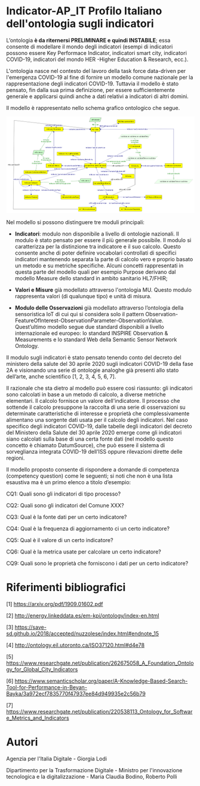 Indicator-AP_IT Profilo Italiano dell'ontologia sugli indicatori
================================================================

L’ontologia **è da riternersi PRELIMINARE e quindi INSTABILE**; essa consente di modellare il mondo degli indicatori (esempi di indicatori possono essere Key Performace Indicator, indicatori smart city, indicatori COVID-19, indicatori del mondo HER -Higher Education & Research, ecc.).

L'ontologia nasce nel contesto del lavoro della task force data-driven per l'emergenza COVID-19 al fine di fornire un modello comune nazionale per la rappresentazione degli indicatori COVID-19. Tuttavia il modello è stato pensato, fin dalla sua prima definizione, per essere sufficientemente generale e applicarsi quindi anche a dati relativi a indicatori di altri domini.

Il modello è rappresentato nello schema grafico ontologico che segue.

![modello ontologia indicatori](indicator.png)

Nel modello si possono distinguere tre moduli principali:

+ **Indicatori**: modulo non disponibile a livello di ontologie nazionali. Il modulo è stato pensato per essere il più generale possibile. Il modulo si caratterizza per la distinzione tra indicatore e il suo calcolo. Questo consente anche di poter definire vocabolari controllati di specifici indicatori mantenendo separata la parte di calcolo vero e proprio basato un metodo e su metriche specifiche. Alcuni concetti rappresentati in questa parte del modello quali per esempio Purpose derivano dal modello Measure dello standard in ambito sanitario HL7/FHIR;

+ **Valori e Misure** già modellato attraverso l'ontologia MU. Questo modulo rappresenta valori (di qualunque tipo) e unità di misura.

+ **Modulo delle Osservazioni** già modellato attraverso l’ontologia della sensoristica IoT di cui qui si considera solo il pattern Observation-FeatureOfInterest-ObservationParameter-ObservationValue. Quest’ultimo modello segue due standard disponibili a livello internazionale ed europeo: lo standard INSPIRE Observation & Measurements e lo standard Web della Semantic Sensor Network Ontology.  

Il modulo sugli indicatori è stato pensato tenendo conto del decreto del ministero della salute del 30 aprile 2020 sugli indicatori COVID-19 della fase 2A e visionando una serie di ontologie analoghe già presenti allo stato dell’arte, anche scientifico [1, 2, 3, 4, 5, 6, 7].

Il razionale che sta dietro al modello può essere così riassunto: gli indicatori sono calcolati in base a un metodo di calcolo, a diverse metriche elementari. Il calcolo fornisce un valore dell'indicatore. Il processo che sottende il calcolo presuppone la raccolta di una serie di osservazioni su determinate caratteristiche di interesse e proprietà che complessivamente alimentano una sorgente dati usata per il calcolo degli indicatori. Nel caso specifico degli indicatori COVID-19, dalle tabelle degli indicatori del decreto del Ministero della Salute del 30 aprile 2020 emerge come gli indicatori siano calcolati sulla base di una certa fonte dati (nel modello questo concetto è chiamato DatumSource), che può essere il sistema di sorveglianza integrata COVID-19 dell’ISS oppure rilevazioni dirette delle regioni.  


Il modello proposto consente di rispondere a domande di competenza (competency question) come le seguenti; si noti che non è una lista esaustiva ma è un primo elenco a titolo d’esempio:

CQ1: Quali sono gli indicatori di tipo processo?

CQ2: Quali sono gli indicatori del Comune XXX?

CQ3: Qual è la fonte dati per un certo indicatore?

CQ4: Qual è la frequenza di aggiornamento ci un certo indicatore?

CQ5: Qual è il valore di un certo indicatore?

CQ6: Qual è la metrica usate per calcolare un certo indicatore?

CQ9: Quali sono le proprietà che forniscono i dati per un certo indicatore?


Riferimenti bibliografici
=========================

[1] https://arxiv.org/pdf/1909.01602.pdf

[2] http://energy.linkeddata.es/em-kpi/ontology/index-en.html

[3] https://save-sd.github.io/2018/accepted/nuzzolese/index.html#endnote_15

[4] http://ontology.eil.utoronto.ca/ISO37120.html#d4e78

[5] https://www.researchgate.net/publication/262675058_A_Foundation_Ontology_for_Global_City_Indicators

[6] https://www.semanticscholar.org/paper/A-Knowledge-Based-Search-Tool-for-Performance-in-Beyan-Bayka/3a972ecf7835770f47937ee84d949935e2c56b79

[7] https://www.researchgate.net/publication/220538113_Ontology_for_Software_Metrics_and_Indicators


Autori
======

Agenzia per l'Italia Digitale - Giorgia Lodi

Dipartimento per la Trasformazione Digitale - Ministro per l'innovazione tecnologica e la digitalizzazione - Maria Claudia Bodino, Roberto Polli
